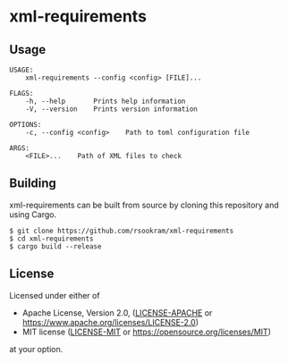 # xml-requirements

## Usage

```
USAGE:
    xml-requirements --config <config> [FILE]...

FLAGS:
    -h, --help       Prints help information
    -V, --version    Prints version information

OPTIONS:
    -c, --config <config>    Path to toml configuration file

ARGS:
    <FILE>...    Path of XML files to check
```

## Building

xml-requirements can be built from source by cloning this repository and using
Cargo.

```
$ git clone https://github.com/rsookram/xml-requirements
$ cd xml-requirements
$ cargo build --release
```

## License

Licensed under either of

 * Apache License, Version 2.0, ([LICENSE-APACHE](LICENSE-APACHE) or
   https://www.apache.org/licenses/LICENSE-2.0)
 * MIT license ([LICENSE-MIT](LICENSE-MIT) or
   https://opensource.org/licenses/MIT)

at your option.
